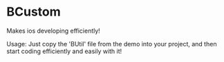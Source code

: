 # BCustom
Makes ios developing efficiently!

Usage:
Just copy the 'BUtil' file from the demo into your project, and then start coding efficiently and easily with it!